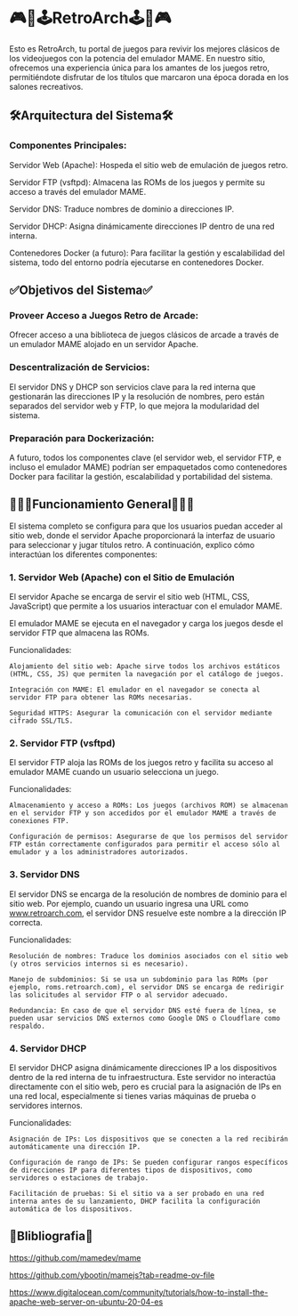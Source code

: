 # 🎮​👾​🕹️​RetroArch🕹️​👾​🎮

Esto es RetroArch, tu portal de juegos para revivir los mejores clásicos de los videojuegos con la potencia del emulador MAME. En nuestro sitio, ofrecemos una experiencia única para los amantes de los juegos retro, permitiéndote disfrutar de los títulos que marcaron una época dorada en los salones recreativos.

## 🛠️​Arquitectura del Sistema🛠️​

### Componentes Principales:

Servidor Web (Apache): Hospeda el sitio web de emulación de juegos retro.

Servidor FTP (vsftpd): Almacena las ROMs de los juegos y permite su acceso a través del emulador MAME.

Servidor DNS: Traduce nombres de dominio a direcciones IP.

Servidor DHCP: Asigna dinámicamente direcciones IP dentro de una red interna.

Contenedores Docker (a futuro): Para facilitar la gestión y escalabilidad del sistema, todo del entorno podría ejecutarse en contenedores Docker.

## ✅Objetivos del Sistema✅

### Proveer Acceso a Juegos Retro de Arcade:

Ofrecer acceso a una biblioteca de juegos clásicos de arcade a través de un emulador MAME alojado en un servidor Apache.

### Descentralización de Servicios:

El servidor DNS y DHCP son servicios clave para la red interna que gestionarán las direcciones IP y la resolución de nombres, pero están separados del servidor web y FTP, lo que mejora la modularidad del sistema.

### Preparación para Dockerización:

A futuro, todos los componentes clave (el servidor web, el servidor FTP, e incluso el emulador MAME) podrían ser empaquetados como contenedores Docker para facilitar la gestión, escalabilidad y portabilidad del sistema.

## 👷🏻‍♂️Funcionamiento General👷🏻‍♂️

El sistema completo se configura para que los usuarios puedan acceder al sitio web, donde el servidor Apache proporcionará la interfaz de usuario para seleccionar y jugar títulos retro. A continuación, explico cómo interactúan los diferentes componentes:


### 1. Servidor Web (Apache) con el Sitio de Emulación

  El servidor Apache se encarga de servir el sitio web (HTML, CSS, JavaScript) que permite a los usuarios interactuar con el emulador MAME.

  El emulador MAME se ejecuta en el navegador y carga los juegos desde el servidor FTP que almacena las ROMs.

  Funcionalidades:

    Alojamiento del sitio web: Apache sirve todos los archivos estáticos (HTML, CSS, JS) que permiten la navegación por el catálogo de juegos.
  
    Integración con MAME: El emulador en el navegador se conecta al servidor FTP para obtener las ROMs necesarias.
  
    Seguridad HTTPS: Asegurar la comunicación con el servidor mediante cifrado SSL/TLS.

### 2. Servidor FTP (vsftpd)

  El servidor FTP aloja las ROMs de los juegos retro y facilita su acceso al emulador MAME cuando un usuario selecciona un juego.

  Funcionalidades:

    Almacenamiento y acceso a ROMs: Los juegos (archivos ROM) se almacenan en el servidor FTP y son accedidos por el emulador MAME a través de conexiones FTP.
    
    Configuración de permisos: Asegurarse de que los permisos del servidor FTP están correctamente configurados para permitir el acceso sólo al emulador y a los administradores autorizados.

### 3. Servidor DNS

El servidor DNS se encarga de la resolución de nombres de dominio para el sitio web. Por ejemplo, cuando un usuario ingresa una URL como www.retroarch.com, el servidor DNS resuelve este nombre a la dirección IP correcta.

Funcionalidades:

    Resolución de nombres: Traduce los dominios asociados con el sitio web (y otros servicios internos si es necesario).
 
    Manejo de subdominios: Si se usa un subdominio para las ROMs (por ejemplo, roms.retroarch.com), el servidor DNS se encarga de redirigir las solicitudes al servidor FTP o al servidor adecuado.
 
    Redundancia: En caso de que el servidor DNS esté fuera de línea, se pueden usar servicios DNS externos como Google DNS o Cloudflare como respaldo.

### 4. Servidor DHCP

  El servidor DHCP asigna dinámicamente direcciones IP a los dispositivos dentro de la red interna de tu infraestructura. Este servidor no interactúa directamente con el sitio web, pero es crucial para la asignación de IPs en una red local, especialmente si tienes     varias máquinas de prueba o servidores internos.

  Funcionalidades:

    Asignación de IPs: Los dispositivos que se conecten a la red recibirán automáticamente una dirección IP.
  
    Configuración de rango de IPs: Se pueden configurar rangos específicos de direcciones IP para diferentes tipos de dispositivos, como servidores o estaciones de trabajo.
  
    Facilitación de pruebas: Si el sitio va a ser probado en una red interna antes de su lanzamiento, DHCP facilita la configuración automática de los dispositivos.




































## 📖​Blibliografia📖​

https://github.com/mamedev/mame

https://github.com/ybootin/mamejs?tab=readme-ov-file

https://www.digitalocean.com/community/tutorials/how-to-install-the-apache-web-server-on-ubuntu-20-04-es

